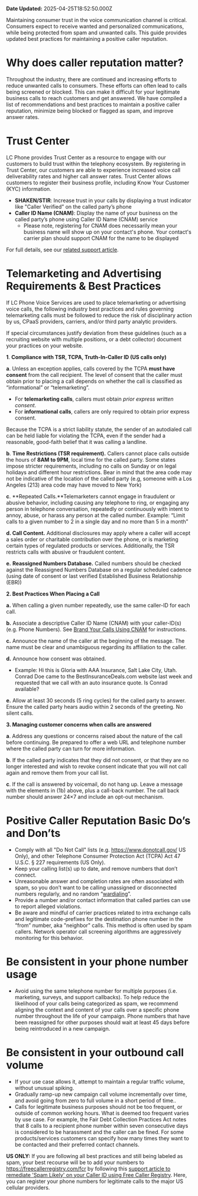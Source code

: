 **Date Updated:** 2025-04-25T18:52:50.000Z

Maintaining consumer trust in the voice communication channel is critical. Consumers expect to receive wanted and personalized communications, while being protected from spam and unwanted calls. This guide provides updated best practices for maintaining a positive caller reputation.

# **Why does caller reputation matter?**

Throughout the industry, there are continued and increasing efforts to reduce unwanted calls to consumers. These efforts can often lead to calls being screened or blocked. This can make it difficult for your legitimate business calls to reach customers and get answered. We have compiled a list of recommendations and best practices to maintain a positive caller reputation, minimize being blocked or flagged as spam, and improve answer rates.

# **Trust Center**

LC Phone provides Trust Center as a resource to engage with our customers to build trust within the telephony ecosystem. By registering in Trust Center, our customers are able to experience increased voice call deliverability rates and higher call answer rates. Trust Center allows customers to register their business profile, including Know Your Customer (KYC) information.

* **SHAKEN/STIR**: Increase trust in your calls by displaying a trust indicator like "Caller Verified” on the called party’s phone
* **Caller ID Name (CNAM)**: Display the name of your business on the called party’s phone using Caller ID Name (CNAM) service  
   * Please note, registering for CNAM does necessarily mean your business name will show up on your contact's phone. Your contact's carrier plan should support CNAM for the name to be displayed

For full details, see our [related support article](https://help.gohighlevel.com/support/solutions/articles/48001231665-why-are-my-calls-marked-as-spam-and-how-can-i-avoid-it-lc-phone-).

  
# **Telemarketing and Advertising Requirements & Best Practices**

If LC Phone Voice Services are used to place telemarketing or advertising voice calls, the following industry best practices and rules governing telemarketing calls must be followed to reduce the risk of disciplinary action by us, CPaaS providers, carriers, and/or third party analytic providers. 

If special circumstances justify deviation from these guidelines (such as a recruiting website with multiple positions, or a debt collector) document your practices on your website. 

**1**. **Compliance with TSR, TCPA, Truth-In-Caller ID (US calls only)** 

**a**. Unless an exception applies, calls covered by the TCPA **must have consent** from the call recipient. The level of consent that the caller must obtain prior to placing a call depends on whether the call is classified as “informational” or “telemarketing”. 

* For **telemarketing calls**, callers must obtain _prior express written consent_.
* For **informational calls**, callers are only required to obtain prior express consent.

Because the TCPA is a strict liability statute, the sender of an autodialed call can be held liable for violating the TCPA, even if the sender had a reasonable, good-faith belief that it was calling a landline. 

**b**. **Time Restrictions (TSR requirement).** Callers cannot place calls outside the hours of **8AM to 9PM**, local time for the called party. Some states impose stricter requirements, including no calls on Sunday or on legal holidays and different hour restrictions. Bear in mind that the area code may not be indicative of the location of the called party (e.g, someone with a Los Angeles (213) area code may have moved to New York)

**c**. **Repeated Calls.**Telemarketers cannot engage in fraudulent or abusive behavior, including causing any telephone to ring, or engaging any person in telephone conversation, repeatedly or continuously with intent to annoy, abuse, or harass any person at the called number. Example: “Limit calls to a given number to 2 in a single day and no more than 5 in a month”

**d. Call Content.** Additional disclosures may apply where a caller will accept a sales order or charitable contribution over the phone, or is marketing certain types of regulated products or services. Additionally, the TSR restricts calls with abusive or fraudulent content. 

**e.** **Reassigned Numbers Database.** Called numbers should be checked against the Reassigned Numbers Database on a regular scheduled cadence (using date of consent or last verified Established Business Relationship (EBR))

**2\. Best Practices When Placing a Call**

**a.** When calling a given number repeatedly, use the same caller-ID for each call. 

**b.** Associate a descriptive Caller ID Name (CNAM) with your caller-ID(s) (e.g. Phone Numbers). See [Brand Your Calls Using CNAM](https://help.gohighlevel.com/support/solutions/articles/48001231665-why-are-my-calls-marked-as-spam-and-how-can-i-avoid-it-lc-phone-#CNAM-registration%3A) for instructions.

**c.** Announce the name of the caller at the beginning of the message. The name must be clear and unambiguous regarding its affiliation to the caller.

**d.** Announce how consent was obtained.

* Example: Hi this is Gloria with AAA Insurance, Salt Lake City, Utah. Conrad Doe came to the BestInsuranceDeals.com website last week and requested that we call with an auto insurance quote. Is Conrad available?

**e.** Allow at least 30 seconds (5 ring cycles) for the called party to answer. Ensure the called party hears audio within 2 seconds of the greeting. No silent calls.

**3\. Managing customer concerns when calls are answered** 

**a**. Address any questions or concerns raised about the nature of the call before continuing. Be prepared to offer a web URL and telephone number where the called party can turn for more information.

**b**. If the called party indicates that they did not consent, or that they are no longer interested and wish to revoke consent indicate that you will not call again and remove them from your call list.

**c**. If the call is answered by voicemail, do not hang up. Leave a message with the elements in (1b) above, plus a call-back number. The call back number should answer 24×7 and include an opt-out mechanism.

# **Positive Caller Reputation Basic Do’s and Don’ts**

* Comply with all "Do Not Call" lists (e.g. <https://www.donotcall.gov/> US Only), and other Telephone Consumer Protection Act (TCPA) Act 47 U.S.C. § 227 requirements (US Only).
* Keep your calling list(s) up to date, and remove numbers that don’t connect.
* Unreasonable answer and completion rates are often associated with spam, so you don’t want to be calling unassigned or disconnected numbers regularly, and no random “[wardialing](https://en.wikipedia.org/wiki/Wardialing#:~:text=Wardialing%20%28or%20war%20dialing%29%20is,various%20purposes%3A%20hobbyists%20for%20exploration%2C)”.
* Provide a number and/or contact information that called parties can use to report alleged violations.
* Be aware and mindful of carrier practices related to intra exchange calls and legitimate code-prefixes for the destination phone number in the “from” number, aka "neighbor" calls. This method is often used by spam callers. Network operator call screening algorithms are aggressively monitoring for this behavior.

# **Be consistent in your phone number usage**

* Avoid using the same telephone number for multiple purposes (i.e. marketing, surveys, and support callbacks). To help reduce the likelihood of your calls being categorized as spam, we recommend aligning the context and content of your calls over a specific phone number throughout the life of your campaign. Phone numbers that have been reassigned for other purposes should wait at least 45 days before being reintroduced in a new campaign.

# **Be consistent in your outbound call volume**

* If your use case allows it, attempt to maintain a regular traffic volume, without unusual spiking.
* Gradually ramp-up new campaign call volume incrementally over time, and avoid going from zero to full volume in a short period of time..
* Calls for legitimate business purposes should not be too frequent, or outside of common working hours. What is deemed too frequent varies by use case. For example, the Fair Debt Collection Practices Act notes that 8 calls to a recipient phone number within seven consecutive days is considered to be harassment and the caller can be fined. For some products/services customers can specify how many times they want to be contacted and their preferred contact channels.

**US ONLY:** If you are following all best practices and still being labeled as spam, your best recourse will be to add your numbers to <https://freecallerregistry.com/fcr> by following this [support article to remediate 'Spam Likely' on your Caller ID using Free Caller Registry](https://help.gohighlevel.com/en/support/solutions/articles/155000002883-remediate-spam-likely-on-your-caller-id-using-free-caller-registry). Here, you can register your phone numbers for legitimate calls to the major US cellular providers.

  